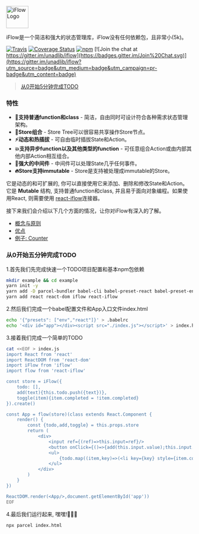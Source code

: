 <a href='http://cn.iflow.js.org'><img src='https://raw.githubusercontent.com/unadlib/iflow/master/assets/logo.png' height='60' alt='iFlow Logo' aria-label='cn.iflow.js.org' /></a>

iFlow是一个简洁和强大的状态管理库，iFlow没有任何依赖包，且非常小(5k)。

[![Travis](https://img.shields.io/travis/unadlib/iflow.svg)](https://travis-ci.org/unadlib/iflow)
[![Coverage Status](https://coveralls.io/repos/github/unadlib/iflow/badge.svg?branch=master)](https://coveralls.io/github/unadlib/iflow?branch=master)
[![npm](https://img.shields.io/npm/v/iflow.svg)](https://www.npmjs.com/package/iflow)
[![Join the chat at https://gitter.im/unadlib/iflow](https://badges.gitter.im/Join%20Chat.svg)](https://gitter.im/unadlib/iflow?utm_source=badge&utm_medium=badge&utm_campaign=pr-badge&utm_content=badge)

>[从0开始5分钟完成TODO](http://cn.iflow.js.org/#%E4%BB%8E0%E5%BC%80%E5%A7%8B%E4%BA%94%E5%88%86%E9%92%9F%E5%AE%8C%E6%88%90todo)

### 特性
* **🎯支持普通function和class** - 简洁，自由同时可设计符合各种需求状态管理架构。
* **🏬Store组合** - Store Tree可以很容易共享操作Store节点。
* **⚡动态和热插拔** - 可自由临时插拔State和Action。
* **💥支持异步function以及其他类型的function** - 可任意组合Action或由内部其他内部Action相互组合。
* **🚀强大的中间件** - 中间件可以处理State几乎任何事件。
* **🔥Store支持immutable** - Store是支持被处理成immutable的Store。

它是动态的和可扩展的, 你可以直接使用它来添加、删除和修改State和Action。它是 **Mutable** 结构, 支持普通function和class, 并且易于面向对象编程。如果使用React, 则需要使用 [react-iflow](https://github/unadlib/react-iflow)连接器。

接下来我们会介绍以下几个方面的情况，让你对iFlow有深入的了解。

* [概念与原则](/docs/introduction/ConceptsPrinciples.md)
* [优点](/docs/introduction/Benefits.md)
* [例子: Counter](/docs/introduction/Examples.md) 

### 从0开始五分钟完成TODO

1.首先我们先完成快速一个TODO项目配置和基本npm包依赖

```bash
mkdir example && cd example
yarn init -y
yarn add -D parcel-bundler babel-cli babel-preset-react babel-preset-env
yarn add react react-dom iflow react-iflow
```

2.然后我们完成一个babel配置文件和App入口文件index.html

```bash
echo '{"presets": ["env","react"]}' > .babelrc
echo '<div id="app"></div><script src="./index.js"></script>' > index.html
```

3.接着我们完成一个简单的TODO

```bash
cat <<EOF > index.js
import React from 'react'
import ReactDOM from 'react-dom'
import iFlow from 'iflow'
import flow from 'react-iflow'

const store = iFlow({
    todo: [],
    add(text){this.todo.push({text})},
    toggle(item){item.completed = !item.completed}
}).create()

const App = flow(store)(class extends React.Component {
    render() {
        const {todo,add,toggle} = this.props.store
        return (
            <div>
                <input ref={(ref)=>this.input=ref}/>
                <button onClick={()=>{add(this.input.value);this.input.value=''}}>Add</button>
                <ul>
                    {todo.map((item,key)=>(<li key={key} style={item.completed?{textDecoration:'line-through'}:{}} onClick={()=>toggle(item)}>{item.text}</li>))}
                </ul> 
            </div>
        )
    }
})

ReactDOM.render(<App/>,document.getElementById('app'))
EOF
```

4.最后我们运行起来, 嘿嘿!🎉🎉🎉

```bash
npx parcel index.html
```

